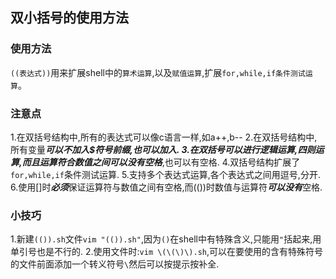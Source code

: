 ## 双小括号的使用方法

### 使用方法

`((表达式))`用来扩展shell中的`算术运算`,以及`赋值运算`,扩展`for,while,if条件测试运算`。

### 注意点

1.在双括号结构中,所有的表达式可以像c语言一样,如a++,b--
2.在双括号结构中,所有变量***可以不加入$***符号前缀,也可以加入.
3.在双括号可以进行逻辑运算,四则运算,而且运算符合数值之间***可以没有空格***,也可以有空格.
4.双括号结构扩展了`for,while,if`条件测试运算.
5.支持多个表达式运算,各个表达式之间用逗号,分开.
6.使用[]时***必须***保证运算符与数值之间有空格,而(())时数值与运算符***可以没有***空格.

### 小技巧

1.新建`(()).sh`文件`vim "(()).sh"`,因为`()`在shell中有特殊含义,只能用`"`括起来,用单引号也是不行的.
2.使用文件时:`vim \(\(\)\).sh`,可以在要使用的含有特殊符号的文件前面添加一个转义符号`\`然后可以按提示按补全.

